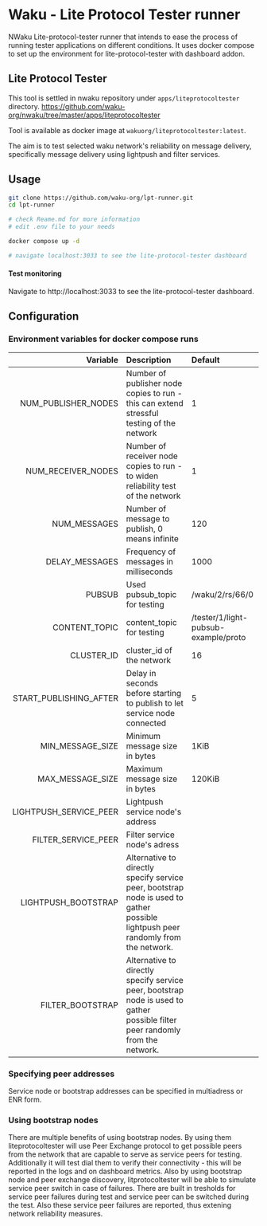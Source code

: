 # Waku - Lite Protocol Tester runner

NWaku Lite-protocol-tester runner that intends to ease the process of running tester applications on different conditions.
It uses docker compose to set up the environment for lite-protocol-tester with dashboard addon.

## Lite Protocol Tester

This tool is settled in nwaku repository under `apps/liteprotocoltester` directory.
https://github.com/waku-org/nwaku/tree/master/apps/liteprotocoltester

Tool is available as docker image at `wakuorg/liteprotocoltester:latest`.

The aim is to test selected waku network's reliability on message delivery, specifically message delivery using lightpush and filter services.

## Usage

```bash
git clone https://github.com/waku-org/lpt-runner.git
cd lpt-runner

# check Reame.md for more information
# edit .env file to your needs

docker compose up -d

# navigate localhost:3033 to see the lite-protocol-tester dashboard
```

#### Test monitoring

Navigate to http://localhost:3033 to see the lite-protocol-tester dashboard.

## Configuration

### Environment variables for docker compose runs

|   Variable     | Description | Default |
| ---: | :--- | :--- |
| NUM_PUBLISHER_NODES | Number of publisher node copies to run - this can extend stressful testing of the network | 1 |
| NUM_RECEIVER_NODES | Number of receiver node copies to run - to widen reliability test of the network | 1 |
| NUM_MESSAGES   | Number of message to publish, 0 means infinite | 120 |
| DELAY_MESSAGES | Frequency of messages in milliseconds | 1000 |
| PUBSUB | Used pubsub_topic for testing | /waku/2/rs/66/0 |
| CONTENT_TOPIC  | content_topic for testing | /tester/1/light-pubsub-example/proto |
| CLUSTER_ID  | cluster_id of the network | 16 |
| START_PUBLISHING_AFTER | Delay in seconds before starting to publish to let service node connected | 5 |
| MIN_MESSAGE_SIZE | Minimum message size in bytes | 1KiB |
| MAX_MESSAGE_SIZE | Maximum message size in bytes | 120KiB |
| LIGHTPUSH_SERVICE_PEER | Lightpush service node's address |  |
| FILTER_SERVICE_PEER | Filter service node's adress |  |
| LIGHTPUSH_BOOTSTRAP | Alternative to directly specify service peer, bootstrap node is used to gather possible lightpush peer randomly from the network. |  |
| FILTER_BOOTSTRAP | Alternative to directly specify service peer, bootstrap node is used to gather possible filter peer randomly from the network. |  |

### Specifying peer addresses

Service node or bootstrap addresses can be specified in multiadress or ENR form.

### Using bootstrap nodes

There are multiple benefits of using bootstrap nodes. By using them liteprotocoltester will use Peer Exchange protocol to get possible peers from the network that are capable to serve as service peers for testing. Additionally it will test dial them to verify their connectivity - this will be reported in the logs and on dashboard metrics.
Also by using bootstrap node and peer exchange discovery, litprotocoltester will be able to simulate service peer switch in case of failures. There are built in tresholds for service peer failures during test and service peer can be switched during the test. Also these service peer failures are reported, thus extening network reliability measures.
